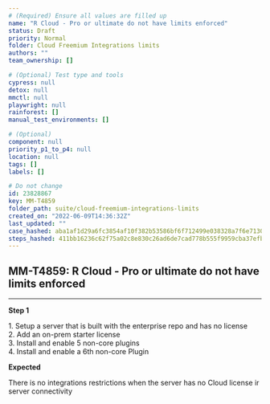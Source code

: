 ```yaml
---
# (Required) Ensure all values are filled up
name: "R Cloud - Pro or ultimate do not have limits enforced"
status: Draft
priority: Normal
folder: Cloud Freemium Integrations limits
authors: ""
team_ownership: []

# (Optional) Test type and tools
cypress: null
detox: null
mmctl: null
playwright: null
rainforest: []
manual_test_environments: []

# (Optional)
component: null
priority_p1_to_p4: null
location: null
tags: []
labels: []

# Do not change
id: 23828867
key: MM-T4859
folder_path: suite/cloud-freemium-integrations-limits
created_on: "2022-06-09T14:36:32Z"
last_updated: ""
case_hashed: aba1af1d29a6fc3854af10f382b53586bf6f712499e038328a7f6e71305dc6fdb53f6ea42515e89653eeda7158f7a3d3
steps_hashed: 411bb16236c62f75a02c8e830c26ad6de7cad778b555f9959cba37efb825ceb06d287e9665b5192d7d6ceb7b9c1c7c5a
---
```


## MM-T4859: R Cloud - Pro or ultimate do not have limits enforced

---

**Step 1**

1\. Setup a server that is built with the enterprise repo and has no license\
2\. Add an on-prem starter license\
3\. Install and enable 5 non-core plugins\
4\. Install and enable a 6th non-core Plugin

**Expected**

There is no integrations restrictions when the server has no Cloud license ir server connectivity
